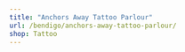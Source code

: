 ```yaml
---
title: "Anchors Away Tattoo Parlour"
url: /bendigo/anchors-away-tattoo-parlour/
shop: Tattoo
---
```

